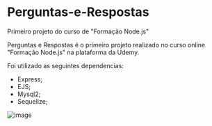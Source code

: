 # Perguntas-e-Respostas
Primeiro projeto do curso de "Formação Node.js"

Perguntas e Respostas é o primeiro projeto realizado no curso online "Formação Node.js" na plataforma da Udemy.

Foi utilizado as seguintes dependencias:
- Express;
- EJS;
- Mysql2;
- Sequelize;


![image](https://user-images.githubusercontent.com/63818744/123452048-6af1e780-d5b4-11eb-8037-ac2a0ec54306.png)


